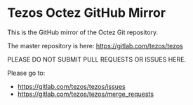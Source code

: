 # Tezos Octez GitHub Mirror

This is the GitHub mirror of the Octez Git repository.

The master repository is here: https://gitlab.com/tezos/tezos

PLEASE DO NOT SUBMIT PULL REQUESTS OR ISSUES HERE.

Please go to:

- https://gitlab.com/tezos/tezos/issues
- https://gitlab.com/tezos/tezos/merge_requests
